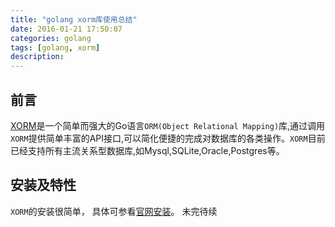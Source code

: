 ```yaml
---
title: "golang xorm库使用总结"
date: 2016-01-21 17:50:07
categories: golang
tags: [golang, xorm]
description:
---
```


## 前言
[XORM](https://github.com/go-xorm/xorm)是一个简单而强大的Go语言`ORM(Object Relational Mapping)`库,通过调用`XORM`提供简单丰富的API接口,可以简化便捷的完成对数据库的各类操作。`XORM`目前已经支持所有主流关系型数据库,如Mysql,SQLite,Oracle,Postgres等。
<!--more-->

## 安装及特性
`XORM`的安装很简单， 具体可参看[官网安装](http://xorm.io/)。
未完待续


